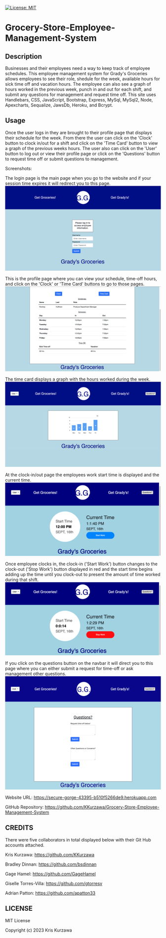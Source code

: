 [![License: MIT](https://img.shields.io/badge/License-MIT-yellow.svg)](https://opensource.org/licenses/MIT)
# Grocery-Store-Employee-Management-System

## Description

Businesses and their employees need a way to keep track of employee schedules.  This employee management system for Grady's Groceries allows employees to see their role, shedule for the week, available hours for sick time off and vacation hours.  The employee can also see a graph of hours worked in the previous week, punch in and out for each shift, and submit any questions for management and request time off.  This site uses Handlebars, CSS, JavaScript, Bootstrap, Express, MySql, MySql2, Node, Apexcharts, Sequalize, JawsDb, Heroku, and Bcrypt.

## Usage

Once the user logs in they are brought to their profile page that displays their schedule for the week.  From there the user can click on the 'Clock' button to clock in/out for a shift and click on the 'Time Card' button to view a graph of the previous weeks hours. The user also can click on the 'User' button to log out or view their profile page or click on the 'Questions' button to request time off or submit questions to management.

Screenshots:

The login page is the main page when you go to the website and if your session time expires it will redirect you to this page.
![Login](./assets/images/Login.png)

This is the profile page where you can view your schedule, time-off hours, and click on the 'Clock' or 'Time Card' buttons to go to those pages.
![Profile](./assets/images/Profile.png)

The time card displays a graph with the hours worked during the week.
![Timecard](./assets/images/Timecard.png)

At the clock-in/out page the employees work start time is displayed and the current time.
![Clock1](./assets/images/Clock1.png)

Once employee clocks in, the clock-in ('Start Work') button changes to the clock-out ('Stop Work') button displayed in red and the start time begins adding up the time until you clock-out to present the amount of time worked during that shift.
![Clock2](./assets/images/Clock2.png)

If you click on the questions button on the navbar it will direct you to this page where you can either submit a request for time-off or ask management other questions.
![Questions](https://github.com/KKurzawa/Grocery-Store-Employee-Management-System/blob/main/assets/images/Questions.png)

Website URL: https://secure-gorge-43395-b510f5266de9.herokuapp.com

GitHub Repository: https://github.com/KKurzawa/Grocery-Store-Employee-Management-System

## CREDITS

There were five collaborators in total displayed below with their Git Hub accounts attached.

Kris Kurzawa: https://github.com/KKurzawa

Bradley Dinnan: https://github.com/bsdinnan

Gage Hamel: https://github.com/GageHamel

Giselle Torres-Villa: https://github.com/gtorresv

Adrian Patton: https://github.com/apatton33

## LICENSE

MIT License

Copyright (c) 2023 Kris Kurzawa

